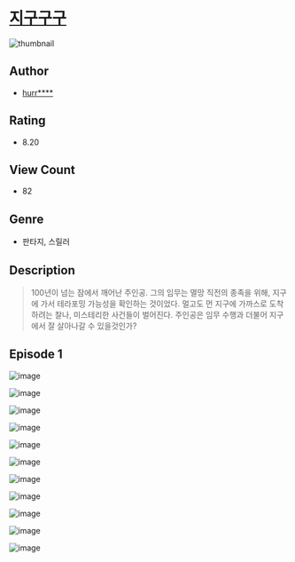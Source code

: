 # [지구구구](https://comic.naver.com/challenge/list?titleId=811383)
![thumbnail](https://image-comic.pstatic.net/user_contents_data/challenge_comic/2023/05/25/299872/upload_3919599757431224163_480x623.jpeg)

## Author
- [hurr****](https://comic.naver.com/artistTitle?id=299872)

## Rating
- 8.20

## View Count
- 82

## Genre
- 판타지, 스릴러

## Description
> 100년이 넘는 잠에서 깨어난 주인공. 그의 임무는 멸망 직전의 종족을 위해, 지구에 가서 테라포밍 가능성을 확인하는 것이었다. 멀고도 먼 지구에 가까스로 도착하려는 찰나, 미스테리한 사건들이 벌어진다. 주인공은 임무 수행과 더불어 지구에서 잘 살아나갈 수 있을것인가?


## Episode 1
![image](https://image-comic.pstatic.net/user_contents_data/challenge_comic/2023/05/25/299872/upload_3487304770701910581.jpeg)

![image](https://image-comic.pstatic.net/user_contents_data/challenge_comic/2023/05/25/299872/upload_3919030196781475430.jpeg)

![image](https://image-comic.pstatic.net/user_contents_data/challenge_comic/2023/05/25/299872/upload_3906364917995877473.jpeg)

![image](https://image-comic.pstatic.net/user_contents_data/challenge_comic/2023/05/25/299872/upload_3918803711009829687.jpeg)

![image](https://image-comic.pstatic.net/user_contents_data/challenge_comic/2023/05/25/299872/upload_7291386295831507809.jpeg)

![image](https://image-comic.pstatic.net/user_contents_data/challenge_comic/2023/05/25/299872/upload_3762532300099903845.jpeg)

![image](https://image-comic.pstatic.net/user_contents_data/challenge_comic/2023/05/25/299872/upload_3832906550405642546.jpeg)

![image](https://image-comic.pstatic.net/user_contents_data/challenge_comic/2023/05/25/299872/upload_7364623669369648945.jpeg)

![image](https://image-comic.pstatic.net/user_contents_data/challenge_comic/2023/05/25/299872/upload_3544951078014498352.jpeg)

![image](https://image-comic.pstatic.net/user_contents_data/challenge_comic/2023/05/25/299872/upload_7016950594425402676.jpeg)

![image](https://image-comic.pstatic.net/user_contents_data/challenge_comic/2023/05/25/299872/upload_3763099665346881074.jpeg)
